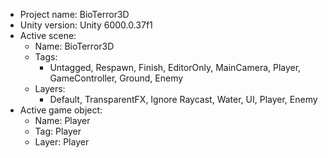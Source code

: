 <!-- UNITY CODE ASSIST INSTRUCTIONS START -->
- Project name: BioTerror3D
- Unity version: Unity 6000.0.37f1
- Active scene:
  - Name: BioTerror3D
  - Tags:
    - Untagged, Respawn, Finish, EditorOnly, MainCamera, Player, GameController, Ground, Enemy
  - Layers:
    - Default, TransparentFX, Ignore Raycast, Water, UI, Player, Enemy
- Active game object:
  - Name: Player
  - Tag: Player
  - Layer: Player
<!-- UNITY CODE ASSIST INSTRUCTIONS END -->